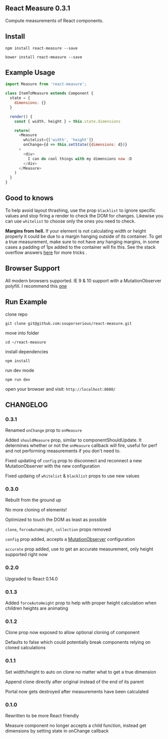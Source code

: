 ## React Measure 0.3.1

Compute measurements of React components.

## Install

`npm install react-measure --save`

`bower install react-measure --save`

## Example Usage

```javascript
import Measure from 'react-measure';

class ItemToMeasure extends Component {
  state = {
    dimensions: {}
  }

  render() {
    const { width, height } = this.state.dimensions

    return(
      <Measure
        whitelist={['width', 'height']}
        onChange={d => this.setState({dimensions: d})}
      >
        <div>
          I can do cool things with my dimensions now :D
        </div>
      </Measure>
    )
  }
}
```

## Good to knows
To help avoid layout thrashing, use the prop `blacklist` to ignore specific values and stop firing a render to check the DOM for changes. Likewise you can use `whitelist` to choose only the ones you need to check.

**Margins from hell.** If your element is not calculating width or height properly it could be due to a margin hanging outside of its container. To get a true measurement, make sure to not have any hanging margins, in some cases a padding of 1px added to the container will fix this. See the stack overflow answers [here](http://stackoverflow.com/questions/19718634/how-to-disable-margin-collapsing) for more tricks .

## Browser Support
All modern browsers supported. IE 9 & 10 support with a MutationObserver polyfill. I recommend this [one](https://github.com/megawac/MutationObserver.js)

## Run Example

clone repo

`git clone git@github.com:souporserious/react-measure.git`

move into folder

`cd ~/react-measure`

install dependencies

`npm install`

run dev mode

`npm run dev`

open your browser and visit: `http://localhost:8080/`

## CHANGELOG
### 0.3.1
Renamed `onChange` prop to `onMeasure`

Added `shouldMeasure` prop, similar to componentShouldUpdate. It determines whether or not the `onMeasure` callback will fire, useful for perf and not performing measurements if you don't need to.

Fixed updating of `config` prop to disconnect and reconnect a new MutationObserver with the new configuration

Fixed updaing of `whitelist` & `blacklist` props to use new values

### 0.3.0
Rebuilt from the ground up

No more cloning of elements!

Optimized to touch the DOM as least as possible

`clone`, `forceAutoHeight`, `collection` props removed

`config` prop added, accepts a [MutationObserver](https://developer.mozilla.org/en-US/docs/Web/API/MutationObserver#MutationObserverInit) configuration

`accurate` prop added, use to get an accurate measurement, only height supported right now

### 0.2.0
Upgraded to React 0.14.0

### 0.1.3
Added `forceAutoHeight` prop to help with proper height calculation when children heights are animating

### 0.1.2
Clone prop now exposed to allow optional cloning of component

Defaults to false which could potentially break components relying on cloned calculations

### 0.1.1
Set width/height to auto on clone no matter what to get a true dimension

Append clone directly after original instead of the end of its parent

Portal now gets destroyed after measurements have been calculated

### 0.1.0
Rewritten to be more React friendly

Measure component no longer accepts a child function, instead get dimensions by setting state in onChange callback